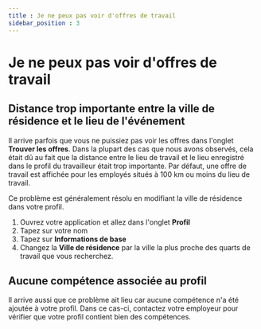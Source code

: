 ```yaml
---
title : Je ne peux pas voir d'offres de travail
sidebar_position : 3
---
```


# Je ne peux pas voir d'offres de travail

## Distance trop importante entre la ville de résidence et le lieu de l'événement
Il arrive parfois que vous ne puissiez pas voir les offres dans l'onglet **Trouver les offres**.
Dans la plupart des cas que nous avons observés, cela était dû au fait que la distance entre le lieu de travail et 
le lieu enregistré dans le profil du travailleur était trop importante. Par défaut, une offre de travail est affichée pour les employés situés à 100 km ou moins du lieu de travail.

Ce problème est généralement résolu en modifiant la ville de résidence dans votre profil.

1. Ouvrez votre application et allez dans l'onglet **Profil**
2. Tapez sur votre nom
3. Tapez sur **Informations de base**
4. Changez la **Ville de résidence** par la ville la plus proche des quarts de travail que vous recherchez.

## Aucune compétence associée au profil
Il arrive aussi que ce problème ait lieu car aucune compétence n'a été ajoutée à votre profil. 
Dans ce cas-ci, contactez votre employeur pour vérifier que votre profil contient bien des compétences. 
